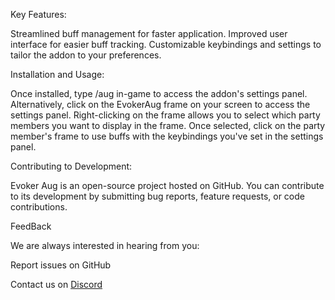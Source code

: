 Key Features:

Streamlined buff management for faster application.
Improved user interface for easier buff tracking.
Customizable keybindings and settings to tailor the addon to your preferences.


Installation and Usage:

Once installed, type /aug in-game to access the addon's settings panel. Alternatively, click on the EvokerAug frame on your screen to access the settings panel. Right-clicking on the frame allows you to select which party members you want to display in the frame. Once selected, click on the party member's frame to use buffs with the keybindings you've set in the settings panel.

 
Contributing to Development: 

Evoker Aug is an open-source project hosted on GitHub. You can contribute to its development by submitting bug reports, feature requests, or code contributions.

FeedBack

We are always interested in hearing from you:

Report issues on GitHub

Contact us on [Discord](https://discord.gg/jKGdPTrXQF)
